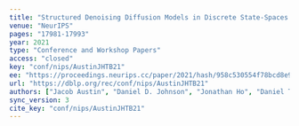 ```yaml
---
title: "Structured Denoising Diffusion Models in Discrete State-Spaces."
venue: "NeurIPS"
pages: "17981-17993"
year: 2021
type: "Conference and Workshop Papers"
access: "closed"
key: "conf/nips/AustinJHTB21"
ee: "https://proceedings.neurips.cc/paper/2021/hash/958c530554f78bcd8e97125b70e6973d-Abstract.html"
url: "https://dblp.org/rec/conf/nips/AustinJHTB21"
authors: ["Jacob Austin", "Daniel D. Johnson", "Jonathan Ho", "Daniel Tarlow", "Rianne van den Berg"]
sync_version: 3
cite_key: "conf/nips/AustinJHTB21"
---
```

